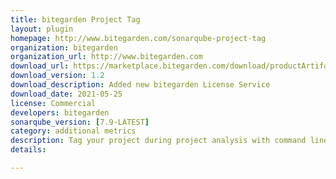 ```yaml
---
title: bitegarden Project Tag
layout: plugin
homepage: http://www.bitegarden.com/sonarqube-project-tag
organization: bitegarden
organization_url: http://www.bitegarden.com
download_url: https://marketplace.bitegarden.com/download/productArtifact?productName=bitegarden-sonarqube-project-tag-plugin&productVersion=1.2&productFileExt=jar&customerEmail=sonarplugins@gmail.com&customerName=sonarqube&customerSurnames=marketplace&customerCompany=bitegarden
download_version: 1.2
download_description: Added new bitegarden License Service
download_date: 2021-05-25
license: Commercial
developers: bitegarden
sonarqube_version: [7.9-LATEST]
category: additional metrics
description: Tag your project during project analysis with command line property
details: 

---
```

